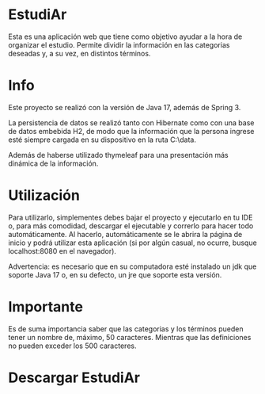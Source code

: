 # EstudiAr
Esta es una aplicación web que tiene como objetivo ayudar a la hora de organizar el estudio. Permite dividir la información en las categorias deseadas y, a su vez, en distintos términos.

# Info
Este proyecto se realizó con la versión de Java 17, además de Spring 3.

La persistencia de datos se realizó tanto con Hibernate como con una base de datos embebida H2, de modo que la información que la persona ingrese esté siempre cargada en su dispositivo en la ruta C:\data.

Además de haberse utilizado thymeleaf para una presentación más dinámica de la información.

# Utilización

Para utilizarlo, simplementes debes bajar el proyecto y ejecutarlo en tu IDE o, para más comodidad, descargar el ejecutable y correrlo para hacer todo automáticamente. Al hacerlo, automáticamente se le abrira la página de inicio y podrá utilizar esta aplicación (si por algún casual, no ocurre, busque localhost:8080 en el navegador).

Advertencia: es necesario que en su computadora esté instalado un jdk que soporte Java 17 o, en su defecto, un jre que soporte esta versión.

# Importante

Es de suma importancia saber que las categorias y los términos pueden tener un nombre de, máximo, 50 caracteres. Mientras que las definiciones no pueden exceder los 500 caracteres.

# Descargar EstudiAr
